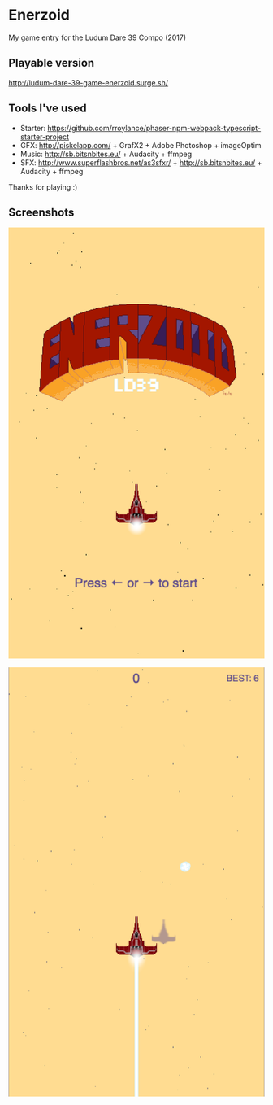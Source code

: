 # Enerzoid

My game entry for the Ludum Dare 39 Compo (2017)

## Playable version

http://ludum-dare-39-game-enerzoid.surge.sh/

## Tools I've used

* Starter: https://github.com/rroylance/phaser-npm-webpack-typescript-starter-project
* GFX: http://piskelapp.com/ + GrafX2 + Adobe Photoshop + imageOptim
* Music: http://sb.bitsnbites.eu/ + Audacity + ffmpeg
* SFX: http://www.superflashbros.net/as3sfxr/ + http://sb.bitsnbites.eu/ + Audacity + ffmpeg

Thanks for playing :)

## Screenshots

![Title](screenshots/title.png)

![Game](screenshots/game.png)
